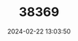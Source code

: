 ---
title: "38369"
category: "Ilex marginata"
draft: false
date: 2024-02-22 13:03:50
languages:
  French: ["Houx à Feuilles Révolutées"]
  English: ["Revoluteleaf Holly"]
---